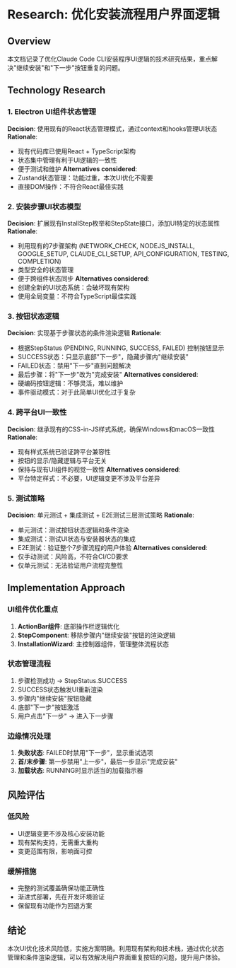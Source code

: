 # Research: 优化安装流程用户界面逻辑

## Overview
本文档记录了优化Claude Code CLI安装程序UI逻辑的技术研究结果，重点解决"继续安装"和"下一步"按钮重复的问题。

## Technology Research

### 1. Electron UI组件状态管理
**Decision**: 使用现有的React状态管理模式，通过context和hooks管理UI状态
**Rationale**:
- 现有代码库已使用React + TypeScript架构
- 状态集中管理有利于UI逻辑的一致性
- 便于测试和维护
**Alternatives considered**:
- Zustand状态管理：功能过重，本次UI优化不需要
- 直接DOM操作：不符合React最佳实践

### 2. 安装步骤UI状态模型
**Decision**: 扩展现有InstallStep枚举和StepState接口，添加UI特定的状态属性
**Rationale**:
- 利用现有的7步骤架构 (NETWORK_CHECK, NODEJS_INSTALL, GOOGLE_SETUP, CLAUDE_CLI_SETUP, API_CONFIGURATION, TESTING, COMPLETION)
- 类型安全的状态管理
- 便于跨组件状态同步
**Alternatives considered**:
- 创建全新的UI状态系统：会破坏现有架构
- 使用全局变量：不符合TypeScript最佳实践

### 3. 按钮状态逻辑
**Decision**: 实现基于步骤状态的条件渲染逻辑
**Rationale**:
- 根据StepStatus (PENDING, RUNNING, SUCCESS, FAILED) 控制按钮显示
- SUCCESS状态：只显示底部"下一步"，隐藏步骤内"继续安装"
- FAILED状态：禁用"下一步"直到问题解决
- 最后步骤：将"下一步"改为"完成安装"
**Alternatives considered**:
- 硬编码按钮逻辑：不够灵活，难以维护
- 事件驱动模式：对于此简单UI优化过于复杂

### 4. 跨平台UI一致性
**Decision**: 继承现有的CSS-in-JS样式系统，确保Windows和macOS一致性
**Rationale**:
- 现有样式系统已验证跨平台兼容性
- 按钮的显示/隐藏逻辑与平台无关
- 保持与现有UI组件的视觉一致性
**Alternatives considered**:
- 平台特定样式：不必要，UI逻辑变更不涉及平台差异

### 5. 测试策略
**Decision**: 单元测试 + 集成测试 + E2E测试三层测试策略
**Rationale**:
- 单元测试：测试按钮状态逻辑和条件渲染
- 集成测试：测试UI状态与安装器状态的集成
- E2E测试：验证整个7步骤流程的用户体验
**Alternatives considered**:
- 仅手动测试：风险高，不符合CI/CD要求
- 仅单元测试：无法验证用户流程完整性

## Implementation Approach

### UI组件优化重点
1. **ActionBar组件**: 底部操作栏逻辑优化
2. **StepComponent**: 移除步骤内"继续安装"按钮的渲染逻辑
3. **InstallationWizard**: 主控制器组件，管理整体流程状态

### 状态管理流程
1. 步骤检测成功 → StepStatus.SUCCESS
2. SUCCESS状态触发UI重新渲染
3. 步骤内"继续安装"按钮隐藏
4. 底部"下一步"按钮激活
5. 用户点击"下一步" → 进入下一步骤

### 边缘情况处理
1. **失败状态**: FAILED时禁用"下一步"，显示重试选项
2. **首/末步骤**: 第一步禁用"上一步"，最后一步显示"完成安装"
3. **加载状态**: RUNNING时显示适当的加载指示器

## 风险评估

### 低风险
- UI逻辑变更不涉及核心安装功能
- 现有架构支持，无需重大重构
- 变更范围有限，影响面可控

### 缓解措施
- 完整的测试覆盖确保功能正确性
- 渐进式部署，先在开发环境验证
- 保留现有功能作为回退方案

## 结论
本次UI优化技术风险低，实施方案明确。利用现有架构和技术栈，通过优化状态管理和条件渲染逻辑，可以有效解决用户界面重复按钮的问题，提升用户体验。